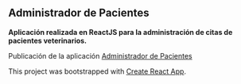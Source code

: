 ## Administrador de Pacientes

**Aplicación realizada en ReactJS para la administración de citas de pacientes veterinarios.**

Publicación de la aplicación [Administrador de Pacientes](https://practical-swirles-c8b8d6.netlify.app/)




This project was bootstrapped with [Create React App](https://github.com/facebook/create-react-app).


